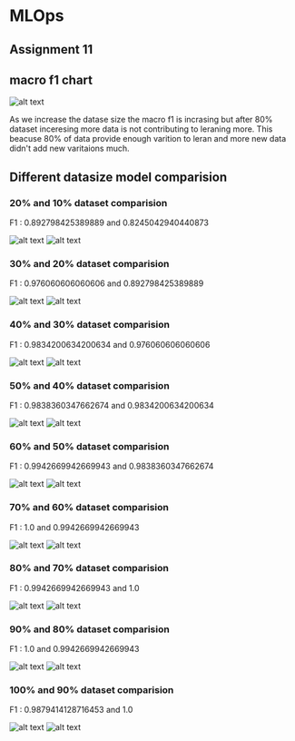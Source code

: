# MLOps
## Assignment 11

## macro f1 chart

![alt text](mlops/images/assignment11.png?raw=true)

As we increase the datase size the macro f1 is incrasing but after 80% dataset inceresing more data is not contributing to leraning more. This beacuse 80% of data provide enough varition to leran and more new data didn't add new varitaions much.

## Different datasize model comparision

### 20% and 10% dataset comparision

F1 : 0.892798425389889 and 0.8245042940440873

![alt text](mlops/images/2010-20.png?raw=true)
![alt text](mlops/images/2010-10.png?raw=true)

### 30% and 20% dataset comparision

F1 : 0.976060606060606 and 0.892798425389889

![alt text](mlops/images/3020-30.png?raw=true)
![alt text](mlops/images/3030-20.png?raw=true)

### 40% and 30% dataset comparision

F1 : 0.9834200634200634 and 0.976060606060606

![alt text](mlops/images/4030-40.png?raw=true)
![alt text](mlops/images/4030-30.png?raw=true)

### 50% and 40% dataset comparision

F1 : 0.9838360347662674 and 0.9834200634200634

![alt text](mlops/images/5040-50.png?raw=true)
![alt text](mlops/images/5040-40.png?raw=true)

### 60% and 50% dataset comparision

F1 : 0.9942669942669943 and 0.9838360347662674

![alt text](mlops/images/6050-60.png?raw=true)
![alt text](mlops/images/6050-50.png?raw=true)

### 70% and 60% dataset comparision

F1 : 1.0 and 0.9942669942669943

![alt text](mlops/images/7060-70.png?raw=true)
![alt text](mlops/images/7060-60.png?raw=true)

### 80% and 70% dataset comparision

F1 : 0.9942669942669943 and 1.0

![alt text](mlops/images/8070-80.png?raw=true)
![alt text](mlops/images/8070-70.png?raw=true)

### 90% and 80% dataset comparision

F1 : 1.0 and 0.9942669942669943

![alt text](mlops/images/9080-90.png?raw=true)
![alt text](mlops/images/9080-80.png?raw=true)

### 100% and 90% dataset comparision

F1 : 0.9879414128716453 and 1.0

![alt text](mlops/images/10090-100.png?raw=true)
![alt text](mlops/images/10090-90.png?raw=true)
